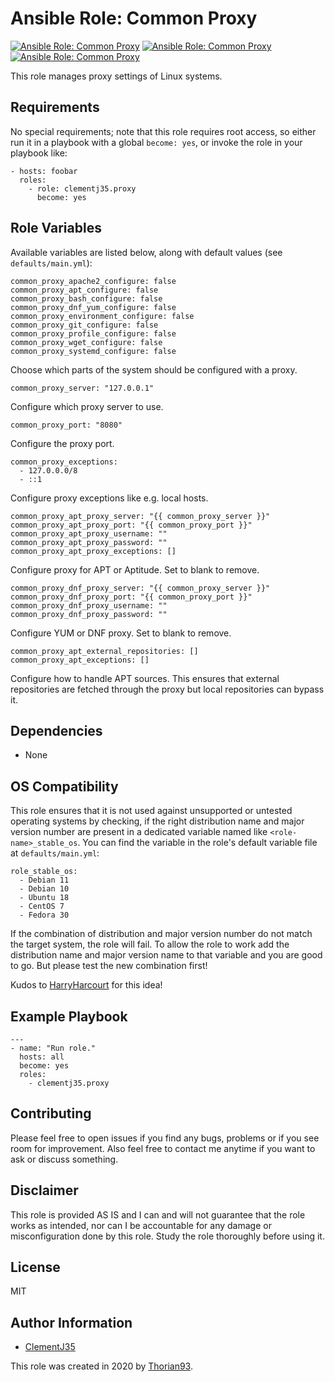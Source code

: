 # Ansible Role: Common Proxy

[![Ansible Role: Common Proxy](https://img.shields.io/ansible/role/55479?style=flat-square)](https://galaxy.ansible.com/clementj35/proxy)
[![Ansible Role: Common Proxy](https://img.shields.io/ansible/quality/55479?style=flat-square)](https://galaxy.ansible.com/clementj35/proxy)
[![Ansible Role: Common Proxy](https://img.shields.io/ansible/role/d/55479?style=flat-square)](https://galaxy.ansible.com/clementj35/proxy)

This role manages proxy settings of Linux systems.

## Requirements

No special requirements; note that this role requires root access, so either run it in a playbook with a global `become: yes`, or invoke the role in your playbook like:

    - hosts: foobar
      roles:
        - role: clementj35.proxy
          become: yes

## Role Variables

Available variables are listed below, along with default values (see `defaults/main.yml`):

    common_proxy_apache2_configure: false
    common_proxy_apt_configure: false
    common_proxy_bash_configure: false
    common_proxy_dnf_yum_configure: false
    common_proxy_environment_configure: false
    common_proxy_git_configure: false
    common_proxy_profile_configure: false
    common_proxy_wget_configure: false
    common_proxy_systemd_configure: false

Choose which parts of the system should be configured with a proxy.

    common_proxy_server: "127.0.0.1"

Configure which proxy server to use.

    common_proxy_port: "8080"

Configure the proxy port.

    common_proxy_exceptions:
      - 127.0.0.0/8
      - ::1

Configure proxy exceptions like e.g. local hosts.

    common_proxy_apt_proxy_server: "{{ common_proxy_server }}"
    common_proxy_apt_proxy_port: "{{ common_proxy_port }}"
    common_proxy_apt_proxy_username: ""
    common_proxy_apt_proxy_password: ""
    common_proxy_apt_proxy_exceptions: []

Configure proxy for APT or Aptitude. Set to blank to remove.

    common_proxy_dnf_proxy_server: "{{ common_proxy_server }}"
    common_proxy_dnf_proxy_port: "{{ common_proxy_port }}"
    common_proxy_dnf_proxy_username: ""
    common_proxy_dnf_proxy_password: ""

Configure YUM or DNF proxy. Set to blank to remove.

    common_proxy_apt_external_repositories: []
    common_proxy_apt_exceptions: []

Configure how to handle APT sources. This ensures that external repositories are fetched through the proxy but local repositories can bypass it.

## Dependencies

  - None

## OS Compatibility

This role ensures that it is not used against unsupported or untested operating systems by checking, if the right distribution name and major version number are present in a dedicated variable named like `<role-name>_stable_os`. You can find the variable in the role's default variable file at `defaults/main.yml`:

    role_stable_os:
      - Debian 11
      - Debian 10
      - Ubuntu 18
      - CentOS 7
      - Fedora 30

If the combination of distribution and major version number do not match the target system, the role will fail. To allow the role to work add the distribution name and major version name to that variable and you are good to go. But please test the new combination first!

Kudos to [HarryHarcourt](https://github.com/HarryHarcourt) for this idea!

## Example Playbook

    ---
    - name: "Run role."
      hosts: all
      become: yes
      roles:
        - clementj35.proxy

## Contributing

Please feel free to open issues if you find any bugs, problems or if you see room for improvement. Also feel free to contact me anytime if you want to ask or discuss something.

## Disclaimer

This role is provided AS IS and I can and will not guarantee that the role works as intended, nor can I be accountable for any damage or misconfiguration done by this role. Study the role thoroughly before using it.

## License

MIT

## Author Information

- [ClementJ35](https://github.com/ClementJ35/)

This role was created in 2020 by [Thorian93](http://Thorian93.de/).
